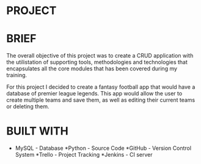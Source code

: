 # PROJECT

# BRIEF

The overall objective of this project was to create a CRUD application with the utilistation of supporting tools, methodologies and technologies that encapsulates all the core modules that has been covered during my training. 

For this project I decided to create a fantasy football app that would have a database of premier league legends. This app would allow the user to create multiple teams and save them, as well as editing their current teams or deleting them.

# BUILT WITH
* MySQL - Database
*Python - Source Code
*GitHub - Version Control System
*Trello - Project Tracking
*Jenkins - CI server

